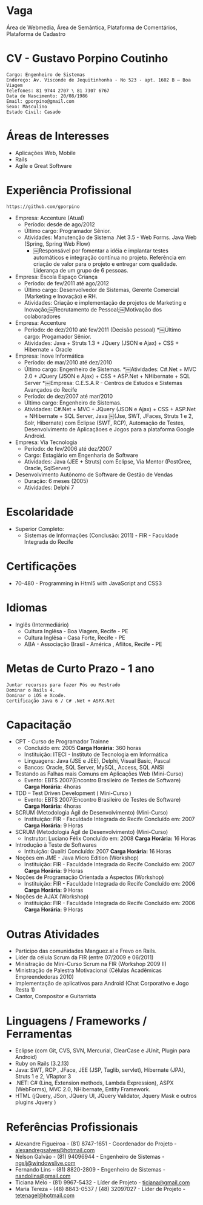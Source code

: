 Vaga
====

Área de Webmedia, Área de Semântica, Plataforma de Comentários, Plataforma de Cadastro

CV - Gustavo Porpino Coutinho
===========================================

	Cargo: Engenheiro de Sistemas
	Endereço: Av. Visconde de Jequitinhonha - No 523 - apt. 1602 B – Boa Viagem
	Telefones: 81 9744 2707 \ 81 7307 6767
	Data de Nascimento: 20/08/1986
	Email: gporpino@gmail.com
	Sexo: Masculino
	Estado Civil: Casado

Áreas de Interesses
===================
* Aplicações Web, Mobile 
* Rails
* Agile e Great Software

Experiência Profissional
========================
	https://github.com/gporpino

* Empresa: Accenture (Atual)
	* Período: desde de ago/2012
	* Último cargo: Programador Sênior.
	* Atividades: Manutenção de Sistema .Net 3.5 - Web Forms. Java Web (Spring, Spring Web Flow)
		* ￼Responsável por fomentar a idéia e implantar testes automáticos e integração contínua no projeto. Referência em criação de valor para o projeto e entregar com qualidade. Liderança de um grupo de 6 pessoas.
* Empresa: Escola Espaço Criança
	* Período: de fev/2011 até ago/2012
	* Último cargo: Desenvolvedor de Sistemas, Gerente Comercial (Marketing e Inovação) e RH.
	* Atividades: Criação e implementação de projetos de Marketing e Inovação;￼Recrutamento de Pessoal;￼Motivação dos colaboradores
* Empresa: Accenture
	* Período: de dez/2010 até fev/2011 (Decisão pessoal)
	*￼Último cargo: Progamador Sênior.
	* Atividades: Java + Struts 1.3 + JQuery (JSON e Ajax) + CSS + Hibernate + Oracle
* Empresa: Inove Informática
	* Período: de mar/2010 até dez/2010
	* Último cargo: Engenheiro de Sistemas.
	*￼Atividades: C#.Net + MVC 2.0 + JQuery (JSON e Ajax) + CSS + ASP.Net + NHibernate + SQL Server
*￼Empresa: C.E.S.A.R - Centros de Estudos e Sistemas Avançados do Recife
	* Período: de dez/2007 até mar/2010
	* Último cargo: Engenheiro de Sistemas.
	* Atividades: C#.Net + MVC + JQuery (JSON e Ajax) + CSS + ASP.Net + NHibernate + SQL Server, Java
￼(Jse, SWT, JFaces, Struts 1 e 2, Solr, Hibernate) com Eclipse (SWT, RCP), Automação de Testes, Desenvolvimento de Aplicaçãoes e Jogos para a plataforma Google Android.
* Empresa: Via Tecnologia
	* Período: de fev/2006 até dez/2007
	* Cargo: Estagiário em Engenharia de Software
	* Atividades: Java (JEE + Struts) com Eclipse, Via Mentor (PostGree, Oracle, SqlServer)
* Desenvolvimento Autônomo de Software de Gestão de Vendas
	* Duração: 6 meses (2005)
	* Atividades: Delphi 7

Escolaridade
============
* Superior Completo:
	* Sistemas de Informações (Conclusão: 2011) - FIR - Faculdade Integrada do Recife

Certificações
=============
* 70-480 - Programming in Html5 with JavaScript and CSS3

Idiomas
=======
* Inglês (Intermediário)
	* Cultura Inglêsa - Boa Viagem, Recife - PE
	* Cultura Inglêsa - Casa Forte, Recife - PE
	* ABA - Associação Brasil - América , Aflitos, Recife - PE

Metas de Curto Prazo - 1 ano
============================
	Juntar recursos para fazer Pós ou Mestrado
	Dominar o Rails 4.
	Dominar o iOS e Xcode.
	Certificação Java 6 / C# .Net + ASPX.Net

Capacitação
===========
* CPT - Curso de Programador Trainne
	* Concluído em: 2005 **Carga Horária:** 360 horas
	* Instituição: ITECI - Instituto de Tecnologia em Informática
	* Linguagens: Java (JSE e JEE), Delphi, Visual Basic, Pascal
	* Bancos: Oracle, SQL Server, MySQL, Access, SQL ANSI
* Testando as Falhas mais Comuns em Aplicações Web (Mini-Curso)
	* Evento: EBTS 2007(Encontro Brasileiro de Testes de Software) **Carga Horária:** 4horas
* TDD – Test Driven Development ( Mini-Curso )
	* Evento: EBTS 2007(Encontro Brasileiro de Testes de Software) **Carga Horária:** 4horas
* SCRUM (Metodologia Ágil de Desenvolvimento) (Mini-Curso)
	* Instituição: FIR - Faculdade Integrada do Recife Concluído em: 2007 **Carga Horária:** 9 Horas
* SCRUM (Metodologia Ágil de Desenvolvimento) (Mini-Curso)
	* Instrutor: Luciano Félix Concluído em: 2008 **Carga Horária:** 16 Horas
* Introdução à Teste de Softwares
	* Intituição: Qualiti Concluído: 2007 **Carga Horária:** 16 Horas
* Noções em JME - Java Micro Edition (Workshop)
	* Instituição: FIR - Faculdade Integrada do Recife Concluído em: 2007 **Carga Horária:** 9 Horas
* Noções de Programação Orientada a Aspectos (Workshop)
	* Instituição: FIR - Faculdade Integrada do Recife Concluído em: 2006 **Carga Horária:** 9 Horas
* Noções de AJAX (Workshop)
	* Instituição: FIR - Faculdade Integrada do Recife Concluído em: 2006 **Carga Horária:** 9 Horas

Outras Atividades
=================
* Participo das comunidades Manguez.al e Frevo on Rails.
* Líder da célula Scrum da FIR (entre 07/2009 e 06/2011)
* Ministração de Mini-Curso Scrum na FIR (Workshop 2009 II)
* Ministração de Palestra Motivacional (Células Acadêmicas Empreendedoras 2010)
* Implementação de aplicativos para Android (Chat Corporativo e Jogo Resta 1)
* Cantor, Compositor e Guitarrista

Linguagens / Frameworks / Ferramentas
=====================================
* Eclipse (com Git, CVS, SVN, Mercurial, ClearCase e JUnit, Plugin para Android)
* Ruby on Rails (3.2.13)
* Java: SWT, RCP , JFace, JEE (JSP, Taglib, servlet), Hibernate (JPA), Struts 1 e 2, VRaptor 3
* .NET: C# (Linq, Extension methods, Lambda Expression), ASPX (WebForms), MVC 2.0, NHibernate, Entity Framework.
* HTML (jQuery, JSon, JQuery UI, JQuery Validator, Jquery Mask e outros plugins Jquery )

Referências Profissionais
=========================
* Alexandre Figueiroa - (81) 8747-1651 - Coordenador do Projeto - <alexandregsalves@hotmail.com>
* Nelson Galvão - (81) 94096944 - Engenheiro de Sistemas - <ngslj@windowslive.com>
* Fernando Lins - (81) 8820-2809 - Engenheiro de Sistemas - <nandolins@gmail.com>
* Ticiana Melo - (81) 9967-5432 - Líder de Projeto - <ticiana@gmail.com>
* Maria Tereza - (48) 8843-0537 / (48) 32097027 - Líder de Projeto - <tetenagel@hotmail.com>